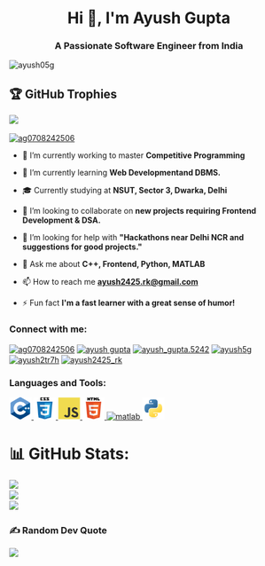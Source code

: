 <h1 align="center">Hi 👋, I'm Ayush Gupta</h1>
<h3 align="center">A Passionate Software Engineer from India</h3>

<p align="left"> <img src="https://komarev.com/ghpvc/?username=ayush05g&label=Profile%20views&color=0e75b6&style=flat" alt="ayush05g" /> </p>

## 🏆 GitHub Trophies
![](https://github-profile-trophy.vercel.app/?username=Ayush05G&theme=tokyonight&no-frame=false&no-bg=true&margin-w=4)

<p align="left"> <a href="https://x.com/ag0708242506" target="blank"><img src="https://img.shields.io/twitter/follow/ag0708242506?logo=twitter&style=for-the-badge" alt="ag0708242506" /></a> </p>

- 🔭 I’m currently working to master **Competitive Programming**

- 🌱 I’m currently learning **Web Developmentand DBMS.**

- 🎓 Currently studying at **NSUT, Sector 3, Dwarka, Delhi**

- 👯 I’m looking to collaborate on **new projects requiring Frontend Development & DSA.**

- 🤝 I’m looking for help with **"Hackathons near Delhi NCR and suggestions for good projects."**

- 💬 Ask me about **C++, Frontend, Python, MATLAB**

- 📫 How to reach me **ayush2425.rk@gmail.com**

- ⚡ Fun fact **I'm a fast learner with a great sense of humor!**

<h3 align="left">Connect with me:</h3>
<p align="left">
<a href="https://twitter.com/ag0708242506" target="blank"><img align="center" src="https://raw.githubusercontent.com/rahuldkjain/github-profile-readme-generator/master/src/images/icons/Social/twitter.svg" alt="ag0708242506" height="30" width="40" /></a>
<a href="https://www.linkedin.com/in/ayush-gupta-17b3112a2" target="blank"><img align="center" src="https://raw.githubusercontent.com/rahuldkjain/github-profile-readme-generator/master/src/images/icons/Social/linked-in-alt.svg" alt="ayush gupta" height="30" width="40" /></a>
<a href="https://instagram.com/ayush_gupta.5242" target="blank"><img align="center" src="https://raw.githubusercontent.com/rahuldkjain/github-profile-readme-generator/master/src/images/icons/Social/instagram.svg" alt="ayush_gupta.5242" height="30" width="40" /></a>
<a href="https://www.leetcode.com/ayush5g" target="blank"><img align="center" src="https://raw.githubusercontent.com/rahuldkjain/github-profile-readme-generator/master/src/images/icons/Social/leet-code.svg" alt="ayush5g" height="30" width="40" /></a>
<a href="https://auth.geeksforgeeks.org/user/ayush2tr7h" target="blank"><img align="center" src="https://raw.githubusercontent.com/rahuldkjain/github-profile-readme-generator/master/src/images/icons/Social/geeks-for-geeks.svg" alt="ayush2tr7h" height="30" width="40" /></a>
<a href="https://www.hackerrank.com/ayush2425_rk" target="blank"><img align="center" src="https://raw.githubusercontent.com/rahuldkjain/github-profile-readme-generator/master/src/images/icons/Social/hackerrank.svg" alt="ayush2425_rk" height="30" width="40" /></a>
</p>

<h3 align="left">Languages and Tools:</h3>
<p align="left"> <a href="https://www.w3schools.com/cpp/" target="_blank" rel="noreferrer"> <img src="https://raw.githubusercontent.com/devicons/devicon/master/icons/cplusplus/cplusplus-original.svg" alt="cplusplus" width="40" height="40"/> </a> <a href="https://www.w3schools.com/css/" target="_blank" rel="noreferrer"> <img src="https://raw.githubusercontent.com/devicons/devicon/master/icons/css3/css3-original-wordmark.svg" alt="css3" width="40" height="40"/> </a> <a href="https://developer.mozilla.org/en-US/docs/Web/JavaScript" target="_blank" rel="noreferrer"> <img src="https://raw.githubusercontent.com/devicons/devicon/master/icons/javascript/javascript-original.svg" alt="javascript" width="40" height="40"/> </a> <a href="https://www.w3.org/html/" target="_blank" rel="noreferrer"> <img src="https://raw.githubusercontent.com/devicons/devicon/master/icons/html5/html5-original-wordmark.svg" alt="html5" width="40" height="40"/> </a> <a href="https://www.mathworks.com/" target="_blank" rel="noreferrer"> <img src="https://logos-world.net/wp-content/uploads/2020/12/MATLAB-Logo.png" alt="matlab" width="58" height="40"/> </a> <a href="https://www.python.org" target="_blank" rel="noreferrer"> <img src="https://raw.githubusercontent.com/devicons/devicon/master/icons/python/python-original.svg" alt="python" width="40" height="40"/> </a> </p>

# 📊 GitHub Stats:
![](https://github-readme-stats.vercel.app/api?username=Ayush05G&theme=transparent&hide_border=false&include_all_commits=false&count_private=false)<br/>
![](https://github-readme-streak-stats.herokuapp.com/?user=Ayush05G&theme=transparent&hide_border=false)<br/>
![](https://github-readme-stats.vercel.app/api/top-langs/?username=Ayush05G&theme=transparent&hide_border=false&include_all_commits=false&count_private=false&layout=compact)

### ✍️ Random Dev Quote
![](https://quotes-github-readme.vercel.app/api?type=horizontal&theme=tokyonight)


<!---
Ayush05G/Ayush05G is a ✨ special ✨ repository because its `README.md` (this file) appears on your GitHub profile.
You can click the Preview link to take a look at your changes.
--->
